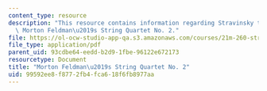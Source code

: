 ```yaml
---
content_type: resource
description: "This resource contains information regarding Stravinsky to the present:\
  \ Morton Feldman\u2019s String Quartet No. 2."
file: https://ol-ocw-studio-app-qa.s3.amazonaws.com/courses/21m-260-stravinsky-to-the-present-spring-2016/99592ee8f8772fb4fca618f6fb8977aa_MIT21M_260S16_MortonFeldm.pdf
file_type: application/pdf
parent_uid: 93cdbe64-eedd-b2d9-1fbe-96122e672173
resourcetype: Document
title: "Morton Feldman\u2019s String Quartet No. 2"
uid: 99592ee8-f877-2fb4-fca6-18f6fb8977aa
---
```

